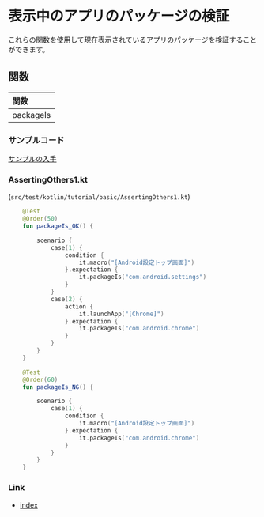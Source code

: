 # 表示中のアプリのパッケージの検証

これらの関数を使用して現在表示されているアプリのパッケージを検証することができます。

## 関数

| 関数        |
|:----------|
| packageIs |

### サンプルコード

[サンプルの入手](../../../getting_samples_ja.md)

### AssertingOthers1.kt

(`src/test/kotlin/tutorial/basic/AssertingOthers1.kt`)

```kotlin
    @Test
    @Order(50)
    fun packageIs_OK() {

        scenario {
            case(1) {
                condition {
                    it.macro("[Android設定トップ画面]")
                }.expectation {
                    it.packageIs("com.android.settings")
                }
            }
            case(2) {
                action {
                    it.launchApp("[Chrome]")
                }.expectation {
                    it.packageIs("com.android.chrome")
                }
            }
        }
    }

    @Test
    @Order(60)
    fun packageIs_NG() {

        scenario {
            case(1) {
                condition {
                    it.macro("[Android設定トップ画面]")
                }.expectation {
                    it.packageIs("com.android.chrome")
                }
            }
        }
    }
```

### Link

- [index](../../../../index_ja.md)
